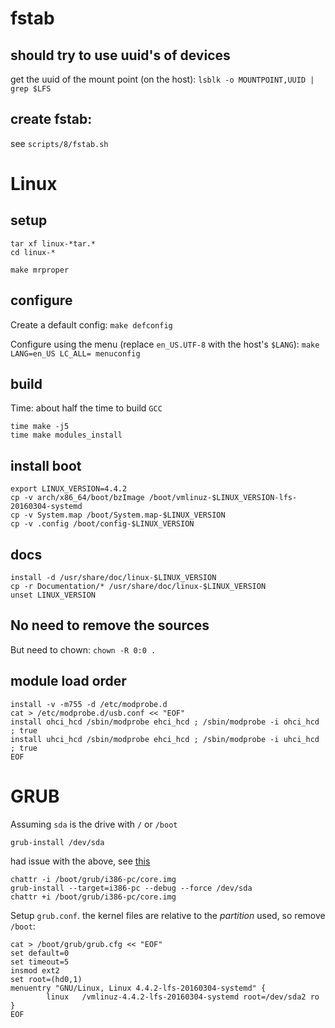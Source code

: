 # fstab

## should try to use uuid's of devices

get the uuid of the mount point (on the host): `lsblk -o MOUNTPOINT,UUID | grep $LFS`

## create fstab:

see `scripts/8/fstab.sh`

# Linux

## setup

```
tar xf linux-*tar.*
cd linux-*

make mrproper
```

## configure

Create a default config: `make defconfig`

Configure using the menu (replace `en_US.UTF-8` with the host's `$LANG`): `make LANG=en_US LC_ALL= menuconfig`

## build

Time: about half the time to build `GCC`

```
time make -j5
time make modules_install
```

## install boot

```
export LINUX_VERSION=4.4.2
cp -v arch/x86_64/boot/bzImage /boot/vmlinuz-$LINUX_VERSION-lfs-20160304-systemd
cp -v System.map /boot/System.map-$LINUX_VERSION
cp -v .config /boot/config-$LINUX_VERSION
```

## docs

```
install -d /usr/share/doc/linux-$LINUX_VERSION
cp -r Documentation/* /usr/share/doc/linux-$LINUX_VERSION
unset LINUX_VERSION
```

## No need to remove the sources

But need to chown: `chown -R 0:0 .`

## module load order

```
install -v -m755 -d /etc/modprobe.d
cat > /etc/modprobe.d/usb.conf << "EOF"
install ohci_hcd /sbin/modprobe ehci_hcd ; /sbin/modprobe -i ohci_hcd ; true
install uhci_hcd /sbin/modprobe ehci_hcd ; /sbin/modprobe -i uhci_hcd ; true
EOF
```

# GRUB

Assuming `sda` is the drive with `/` or `/boot`

`grub-install /dev/sda`

had issue with the above, see [this](https://wiki.archlinux.org/index.php/GRUB#Install_to_partition_or_partitionless_disk)

```
chattr -i /boot/grub/i386-pc/core.img
grub-install --target=i386-pc --debug --force /dev/sda
chattr +i /boot/grub/i386-pc/core.img
```

Setup `grub.conf`. the kernel files are relative to the *partition* used, so remove `/boot`:

```
cat > /boot/grub/grub.cfg << "EOF"
set default=0
set timeout=5
insmod ext2
set root=(hd0,1)
menuentry "GNU/Linux, Linux 4.4.2-lfs-20160304-systemd" {
        linux   /vmlinuz-4.4.2-lfs-20160304-systemd root=/dev/sda2 ro
}
EOF
```
